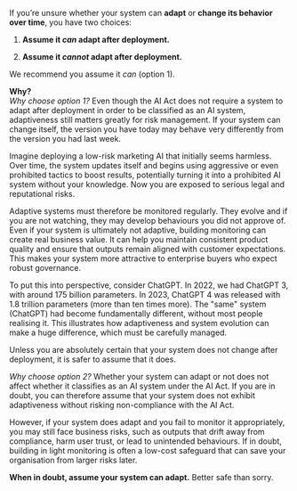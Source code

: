 If you’re unsure whether your system can **adapt** or **change its behavior over time**, you have two choices:

1. **Assume it _can_ adapt after deployment.**

2. **Assume it _cannot_ adapt after deployment.**

We recommend you assume it _can_ (option 1).

**Why?**  
_Why choose option 1?_
Even though the AI Act does not require a system to adapt after deployment in order to be classified as an AI system, adaptiveness still matters greatly for risk management. If your system can change itself, the version you have today may behave very differently from the version you had last week.

Imagine deploying a low-risk marketing AI that initially seems harmless. Over time, the system updates itself and begins using aggressive or even prohibited tactics to boost results, potentially turning it into a prohibited AI system without your knowledge. Now you are exposed to serious legal and reputational risks.

Adaptive systems must therefore be monitored regularly. They evolve and if you are not watching, they may develop behaviours you did not approve of. Even if your system is ultimately not adaptive, building monitoring can create real business value. It can help you maintain consistent product quality and ensure that outputs remain aligned with customer expectations. This makes your system more attractive to enterprise buyers who expect robust governance.

To put this into perspective, consider ChatGPT. In 2022, we had ChatGPT 3, with around 175 billion parameters. In 2023, ChatGPT 4 was released with 1.8 trillion parameters (more than ten times more). The "same" system (ChatGPT) had become fundamentally different, without most people realising it. This illustrates how adaptiveness and system evolution can make a huge difference, which must be carefully managed.

Unless you are absolutely certain that your system does not change after deployment, it is safer to assume that it does.

_Why choose option 2?_
Whether your system can adapt or not does not affect whether it classifies as an AI system under the AI Act. If you are in doubt, you can therefore assume that your system does not exhibit adaptiveness without risking non-compliance with the AI Act.

However, if your system does adapt and you fail to monitor it appropriately, you may still face business risks, such as outputs that drift away from compliance, harm user trust, or lead to unintended behaviours. If in doubt, building in light monitoring is often a low-cost safeguard that can save your organisation from larger risks later.

**When in doubt, assume your system can adapt.** Better safe than sorry.
